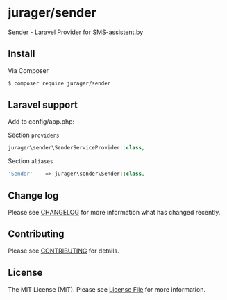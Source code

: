 # jurager/sender

Sender - Laravel Provider for SMS-assistent.by


## Install

Via Composer
``` bash
$ composer require jurager/sender
```

## Laravel support

Add to config/app.php:

Section ```providers```
``` php
jurager\sender\SenderServiceProvider::class,
```

Section ```aliases```
``` php
'Sender'    => jurager\sender\Sender::class,
```


## Change log
Please see [CHANGELOG](CHANGELOG.md) for more information what has changed recently.

## Contributing
Please see [CONTRIBUTING](CONTRIBUTING.md) for details.

## License
The MIT License (MIT). Please see [License File](LICENSE.md) for more information.
